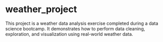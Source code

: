 # weather_project
This project is a weather data analysis exercise completed during a data science bootcamp. It demonstrates how to perform data cleaning, exploration, and visualization using real-world weather data.
